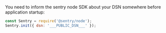 You need to inform the sentry node SDK about your DSN somewhere before
application startup:

```javascript
const Sentry = require('@sentry/node');
Sentry.init({ dsn: '___PUBLIC_DSN___' });
```
